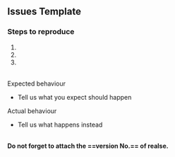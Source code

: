 ## Issues Template

### Steps to reproduce
1.
2.
3.

<br>
Expected behaviour

- Tell us what you expect should happen

Actual behaviour

- Tell us what happens instead

<br>
<b>Do not forget to attach the ==version No.== of realse.</b>
